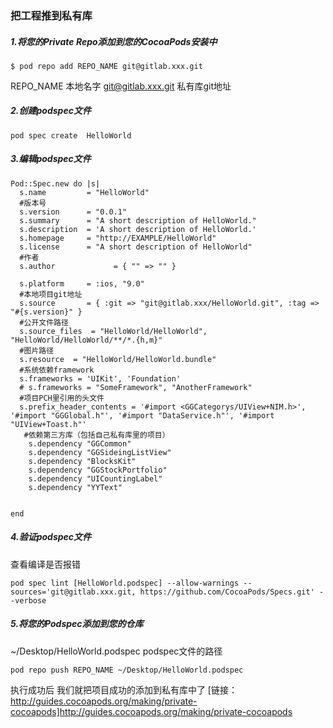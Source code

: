 ### 把工程推到私有库

##### 1.将您的Private Repo添加到您的CocoaPods安装中

```
$ pod repo add REPO_NAME git@gitlab.xxx.git
```

REPO_NAME 本地名字   git@gitlab.xxx.git 私有库git地址

##### 2.创建podspec文件

```
pod spec create  HelloWorld 
```

##### 3.编辑podspec文件

```
Pod::Spec.new do |s|
  s.name         = "HelloWorld"
  #版本号
  s.version      = "0.0.1"
  s.summary      = "A short description of HelloWorld."
  s.description  = 'A short description of HelloWorld.'
  s.homepage     = "http://EXAMPLE/HelloWorld"
  s.license      = "A short description of HelloWorld"
  #作者
  s.author             = { "" => "" }

  s.platform     = :ios, "9.0"
  #本地项目git地址
  s.source       = { :git => "git@gitlab.xxx/HelloWorld.git", :tag => "#{s.version}" }
  #公开文件路径
  s.source_files  = "HelloWorld/HelloWorld", "HelloWorld/HelloWorld/**/*.{h,m}"
  #图片路径
  s.resource  = "HelloWorld/HelloWorld.bundle"
  #系统依赖framework
  s.frameworks = 'UIKit', 'Foundation'
  # s.frameworks = "SomeFramework", "AnotherFramework"
  #项目PCH里引用的头文件
  s.prefix_header_contents = '#import <GGCategorys/UIView+NIM.h>', '#import "GGGlobal.h"', '#import "DataService.h"', '#import "UIView+Toast.h"'
   #依赖第三方库（包括自己私有库里的项目）
    s.dependency "GGCommon"
    s.dependency "GGSideingListView"
    s.dependency "BlocksKit"
    s.dependency "GGStockPortfolio"
    s.dependency "UICountingLabel"
    s.dependency "YYText"


end
```
##### 4.验证podspec文件

查看编译是否报错
```
pod spec lint [HelloWorld.podspec] --allow-warnings --sources='git@gitlab.xxx.git, https://github.com/CocoaPods/Specs.git' --verbose  
```

##### 5.将您的Podspec添加到您的仓库

~/Desktop/HelloWorld.podspec podspec文件的路径
```
pod repo push REPO_NAME ~/Desktop/HelloWorld.podspec
```
执行成功后 我们就把项目成功的添加到私有库中了
[链接：http://guides.cocoapods.org/making/private-cocoapods]http://guides.cocoapods.org/making/private-cocoapods
